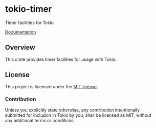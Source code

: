 # tokio-timer

Timer facilities for Tokio

[Documentation](https://tokio-rs.github.io/tokio/tokio_timer/)

## Overview

This crate provides timer facilities for usage with Tokio.

## License

This project is licensed under the [MIT license](LICENSE).

### Contribution

Unless you explicitly state otherwise, any contribution intentionally submitted
for inclusion in Tokio by you, shall be licensed as MIT, without any additional
terms or conditions.
